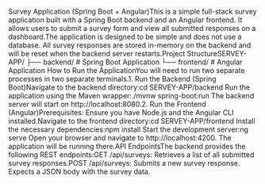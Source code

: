 Survey Application (Spring Boot + Angular)This is a simple full-stack survey application built with a Spring Boot backend and an Angular frontend. It allows users to submit a survey form and view all submitted responses on a dashboard.The application is designed to be simple and does not use a database. All survey responses are stored in-memory on the backend and will be reset when the backend server restarts.Project StructureSERVEY-APP/
├── backend/      # Spring Boot Application
└── frontend/     # Angular Application
How to Run the ApplicationYou will need to run two separate processes in two separate terminals.1. Run the Backend (Spring Boot)Navigate to the backend directory:cd SERVEY-APP/backend
Run the application using the Maven wrapper:./mvnw spring-boot:run
The backend server will start on http://localhost:8080.2. Run the Frontend (Angular)Prerequisites: Ensure you have Node.js and the Angular CLI installed.Navigate to the frontend directory:cd SERVEY-APP/frontend
Install the necessary dependencies:npm install
Start the development server:ng serve
Open your browser and navigate to http://localhost:4200. The application will be running there.API EndpointsThe backend provides the following REST endpoints:GET /api/surveys: Retrieves a list of all submitted survey responses.POST /api/surveys: Submits a new survey response. Expects a JSON body with the survey data.